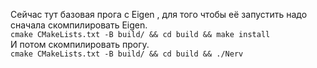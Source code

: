 Сейчас тут базовая прога с Eigen , для того чтобы её запустить надо сначала скомпилировать Eigen.\
```cmake CMakeLists.txt -B build/ && cd build && make install ``` \
И потом скомпилировать  прогу. \
```cmake CMakeLists.txt -B build/ && cd build && ./Nerv```
